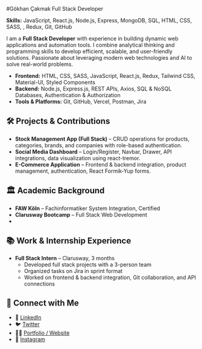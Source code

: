 
#Gökhan Çakmak
Full Stack Developer 

**Skills:** JavaScript, React.js, Node.js, Express, MongoDB, SQL, HTML, CSS, SASS, , Redux, Git, GitHub

I am a **Full Stack Developer** with experience in building dynamic web applications and automation tools. I combine analytical thinking and programming skills to develop efficient, scalable, and user-friendly solutions. Passionate about leveraging modern web technologies and AI to solve real-world problems.

- **Frontend:** HTML, CSS, SASS, JavaScript, React.js, Redux, Tailwind CSS, Material-UI, Styled Components
- **Backend:** Node.js, Express.js, REST APIs, Axios, SQL & NoSQL Databases, Authentication & Authorization
- **Tools & Platforms:** Git, GitHub, Vercel, Postman, Jira


## 🛠 Projects & Contributions
- **Stock Management App (Full Stack)** – CRUD operations for products, categories, brands, and companies with role-based authentication.
- **Social Media Dashboard** – Login/Register, Navbar, Drawer, API integrations, data visualization using react-tremor.
- **E-Commerce Application** – Frontend & backend integration, product management, authentication, React Formik-Yup forms.


## 🏛 Academic Background
- **FAW Köln** – Fachinformatiker System Integration, Certified
- **Clarusway Bootcamp** – Full Stack Web Development
-

## 📚 Work & Internship Experience
- **Full Stack Intern** – Clarusway, 3 months  
  - Developed full stack projects with a 3-person team  
  - Organized tasks on Jira in sprint format  
  - Worked on frontend & backend integration, Git collaboration, and API connections

## 🔗 Connect with Me
- 💼 [LinkedIn](#)
- 🐦 [Twitter](#)
- 🧑‍💻 [Portfolio / Website](#)
- 📸 [Instagram](#)
